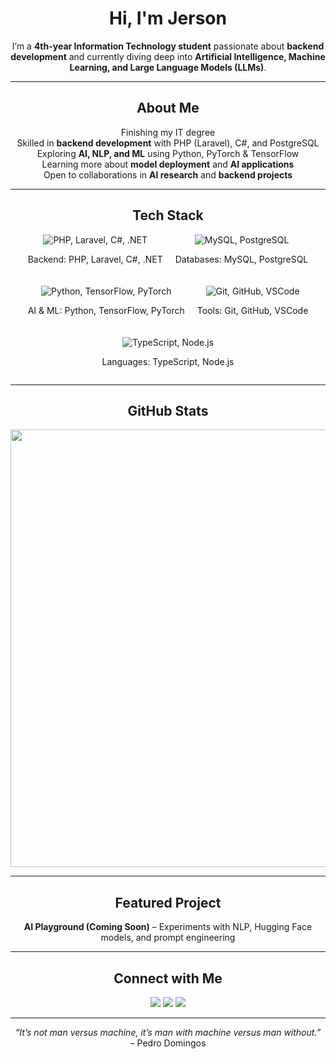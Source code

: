 <div align="center">

# Hi, I'm Jerson  

I’m a **4th-year Information Technology student** passionate about **backend development** and currently diving deep into **Artificial Intelligence, Machine Learning, and Large Language Models (LLMs)**.  

---

<h2> About Me</h2>

Finishing my IT degree  
Skilled in **backend development** with PHP (Laravel), C#, and PostgreSQL  
Exploring **AI, NLP, and ML** using Python, PyTorch & TensorFlow  
Learning more about **model deployment** and **AI applications**  
Open to collaborations in **AI research** and **backend projects**  

---

<h2> Tech Stack</h2>

<div style="display: flex; justify-content: center; gap: 20px; flex-wrap: wrap;">
  <div>
    <img src="https://skillicons.dev/icons?i=php,laravel,cs,dotnet" alt="PHP, Laravel, C#, .NET" />
    <p>Backend: PHP, Laravel, C#, .NET</p>
  </div>
  <div>
    <img src="https://skillicons.dev/icons?i=mysql,postgres" alt="MySQL, PostgreSQL" />
    <p>Databases: MySQL, PostgreSQL</p>
  </div>
  <div>
    <img src="https://skillicons.dev/icons?i=python,tensorflow,pytorch" alt="Python, TensorFlow, PyTorch" />
    <p>AI & ML: Python, TensorFlow, PyTorch</p>
  </div>
  <div>
    <img src="https://skillicons.dev/icons?i=git,github,vscode" alt="Git, GitHub, VSCode" />
    <p>Tools: Git, GitHub, VSCode</p>
  </div>
  <div>
    <img src="https://skillicons.dev/icons?i=typescript,nodejs" alt="TypeScript, Node.js" />
    <p>Languages: TypeScript, Node.js</p>
  </div>
</div>

---

<h2> GitHub Stats</h2>

<p align="center">
  <img src="https://custom-github-stats-beryl.vercel.app/api/github-readme?username=Jersonnn&format=svg&includePrivate=true" height="700">
</p>  

---

<h2> Featured Project</h2>

**AI Playground (Coming Soon)** – Experiments with NLP, Hugging Face models, and prompt engineering  

---

<h2> Connect with Me</h2>

<p align="center">
  <a href="mailto:jersondev03@gmail.com"><img src="https://img.shields.io/badge/Email-D14836?style=for-the-badge&logo=gmail&logoColor=white"></a>
  <a href="https://www.linkedin.com/in/jrsncrxz"><img src="https://img.shields.io/badge/LinkedIn-0077B5?style=for-the-badge&logo=linkedin&logoColor=white"></a>
  <a href="https://jersoncerezo.vercel.app"><img src="https://img.shields.io/badge/Portfolio-000000?style=for-the-badge&logo=vercel&logoColor=white"></a>
</p>  

---

<p align="center"><em>“It’s not man versus machine, it’s man with machine versus man without.”</em><br>– Pedro Domingos</p>


</div>
